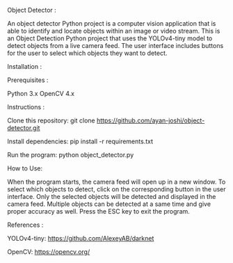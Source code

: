 
Object Detector :

An object detector Python project is a computer vision application that is able to identify and locate objects within an image or video stream. This is an Object Detection Python project that uses the YOLOv4-tiny model to detect objects from a live camera feed. The user interface includes buttons for the user to select which objects they want to detect.


Installation :

Prerequisites :

Python 3.x 
OpenCV 4.x

Instructions :

Clone this repository: git clone https://github.com/ayan-joshi/object-detector.git

Install dependencies: pip install -r requirements.txt

Run the program: python object_detector.py

How to Use:

When the program starts, the camera feed will open up in a new window. To select which objects to detect, click on the corresponding button in the user interface. Only the selected objects will be detected and displayed in the camera feed. Multiple objects can be detected at a same time and give proper accuracy as well. Press the ESC key to exit the program.

References :

YOLOv4-tiny: https://github.com/AlexeyAB/darknet

OpenCV: https://opencv.org/







